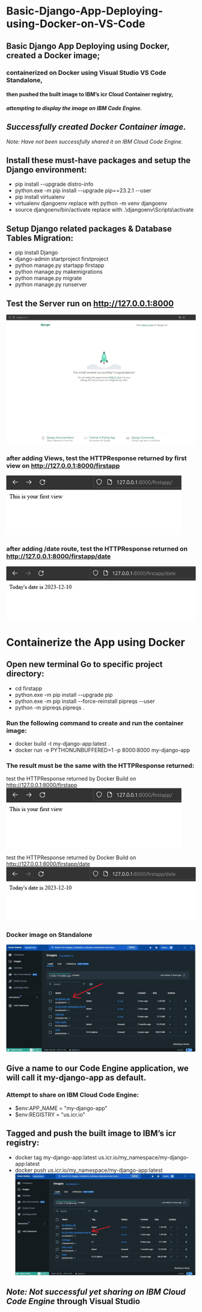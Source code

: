 # Basic-Django-App-Deploying-using-Docker-on-VS-Code

## Basic Django App Deploying using Docker, created a Docker image; 
### containerized on Docker using Visual Studio VS Code Standalone, 
#### then pushed the built image to IBM’s icr Cloud Container registry, 
##### attempting to display the image on IBM Code Engine.

## _Successfully created Docker Container image._ 
_Note: Have not been successfully shared it on IBM Cloud Code Engine._

## Install these must-have packages and setup the Django environment:
- pip install --upgrade distro-info
- python.exe -m pip install --upgrade pip==23.2.1 --user
- pip install virtualenv        
- virtualenv djangoenv replace with python -m venv djangoenv       
- source djangoenv/bin/activate replace with .\djangoenv\Scripts\activate    

## Setup Django related packages & Database Tables Migration:
- pip install Django    
- django-admin startproject firstproject  
- python manage.py startapp firstapp     
- python manage.py makemigrations    
- python manage.py migrate   
- python manage.py runserver                                                                                                                                   

## Test the Server run on http://127.0.0.1:8000
![Django Test](https://github.com/eldoma/Basic-Django-App-Deploying-using-Docker-on-VS-Code/blob/main/Django%20test.jpg)

### after adding Views, test the HTTPResponse returned by first view on http://127.0.0.1:8000/firstapp 
![firstapp](https://github.com/eldoma/Basic-Django-App-Deploying-using-Docker-on-VS-Code/blob/main/firstapp.jpg)

### after adding /date route, test the HTTPResponse returned on http://127.0.0.1:8000/firstapp/date 
![date](https://github.com/eldoma/Basic-Django-App-Deploying-using-Docker-on-VS-Code/blob/main/date.jpg)

# Containerize the App using Docker 
## Open new terminal Go to specific project directory:
- cd firstapp
- python.exe -m pip install --upgrade pip    
- python.exe -m pip install --force-reinstall pipreqs --user     
- python -m pipreqs.pipreqs .    

### Run the following command to create and run the container image:        
- docker build -t my-django-app:latest .    
- docker run -e PYTHONUNBUFFERED=1 -p 8000:8000 my-django-app    

### The result must be the same with the HTTPResponse returned:
test the HTTPResponse returned by Docker Build on http://127.0.0.1:8000/firstapp 
![firstapp](https://github.com/eldoma/Basic-Django-App-Deploying-using-Docker-on-VS-Code/blob/main/firstapp.jpg)

test the HTTPResponse returned by Docker Build on http://127.0.0.1:8000/firstapp/date 
![date](https://github.com/eldoma/Basic-Django-App-Deploying-using-Docker-on-VS-Code/blob/main/date.jpg)

### Docker image on Standalone
![Docker1](https://github.com/eldoma/Basic-Django-App-Deploying-using-Docker-on-VS-Code/blob/main/Docker1.jpg)

## Give a name to our Code Engine application, we will call it my-django-app as default.
### Attempt to share on IBM Cloud Code Engine: 
- $env:APP_NAME = "my-django-app"          
- $env:REGISTRY = "us.icr.io"
  
## Tagged and push the built image to IBM’s icr registry:
- docker tag my-django-app:latest us.icr.io/my_namespace/my-django-app:latest    
- docker push us.icr.io/my_namespace/my-django-app:latest
![Docker2](https://github.com/eldoma/Basic-Django-App-Deploying-using-Docker-on-VS-Code/blob/main/Docker2.jpg)       

## _Note: Not successful yet sharing on IBM Cloud Code Engine_ through Visual Studio
